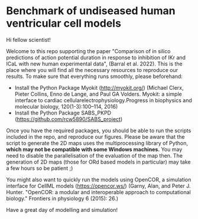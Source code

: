 # Benchmark of undiseased human ventricular cell models

Hi fellow scientist!

Welcome to this repo supporting the paper "Comparison of in silico predictions of action potential duration in response to inhibition of IKr and ICaL with new human experimental data", (Barral et al. 2022). This is the place where you will find all the necessary resources to reproduce our results. To make sure that everything runs smoothly, please beforehand:
  - Install the Python Package Myokit (http://myokit.org/) (Michael Clerx, Pieter Collins, Enno de Lange, and Paul GA Volders.  Myokit:  a simple interface to cardiac cellularelectrophysiology.Progress in biophysics and molecular biology, 120(1-3):100–114, 2016)
  - Install the Python Package SABS_PKPD (https://github.com/rcw5890/SABS_project)
  
Once you have the required packages, you should be able to run the scripts included in the repo, and reproduce our figures. Please be aware that the script to generate the 2D maps uses the multiprocessing library of Python, **which may not be compatible with some Windows machines.** You may need to disable the parallelisation of the evaluation of the map then. The generation of 2D maps (those for ORd based models in particular) may take a few hours so be patient ;)

You might also want to quickly run the models using OpenCOR, a simulation interface for CellML models (https://opencor.ws/) (Garny, Alan, and Peter J. Hunter. "OpenCOR: a modular and interoperable approach to computational biology." Frontiers in physiology 6 (2015): 26.)

Have a great day of modelling and simulation!
